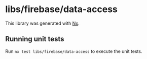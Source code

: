 # libs/firebase/data-access

This library was generated with [Nx](https://nx.dev).

## Running unit tests

Run `nx test libs/firebase/data-access` to execute the unit tests.

